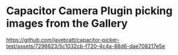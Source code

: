 # Capacitor Camera Plugin picking images from the Gallery



https://github.com/javebratt/capacitor-picker-test/assets/7296623/5c1032cb-f720-4c4a-88d6-dae708217e5e

